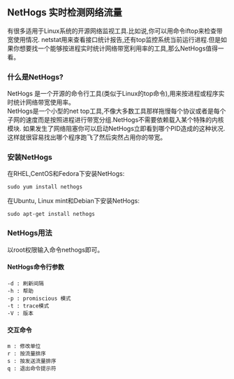 ## NetHogs 实时检测网络流量  
有很多适用于Linux系统的开源网络监视工具.比如说,你可以用命令iftop来检查带宽使用情况. netstat用来查看接口统计报告,还有top监控系统当前运行进程.但是如果你想要找一个能够按进程实时统计网络带宽利用率的工具,那么NetHogs值得一看。  

### 什么是NetHogs?  
NetHogs 是一个开源的命令行工具(类似于Linux的top命令),用来按进程或程序实时统计网络带宽使用率。  
NetHogs是一个小型的net top工具,不像大多数工具那样拖慢每个协议或者是每个子网的速度而是按照进程进行带宽分组.NetHogs不需要依赖载入某个特殊的内核模块. 如果发生了网络阻塞你可以启动NetHogs立即看到哪个PID造成的这种状况.这样就很容易找出哪个程序跑飞了然后突然占用你的带宽。  

### 安装NetHogs  
在RHEL,CentOS和Fedora下安装NetHogs:  
```
sudo yum install nethogs  
```

在Ubuntu, Linux mint和Debian下安装NetHogs:  
```
sudo apt-get install nethogs  
```

### NetHogs用法  
以root权限输入命令nethogs即可。  

#### NetHogs命令行参数  
```
-d : 刷新间隔 
-h : 帮助  
-p : promiscious 模式  
-t : trace模式   
-V : 版本  
```  

#### 交互命令  
```
m : 修改单位  
r : 按流量排序  
s : 按发送流量排序  
q : 退出命令提示符  
```  

